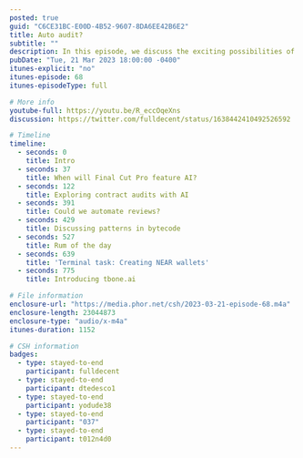 ```yaml
---
posted: true
guid: "C6CE31BC-E00D-4B52-9607-8DA6EE42B6E2"
title: Auto audit?
subtitle: ""
description: In this episode, we discuss the exciting possibilities of AI in Final Cut Pro and touch upon contract audits using AI. We delve into automating reviews, patterns in bytecode, and features of Codespaces. A significant part of the discussion is focused on the intriguing potential of GPT-4 in code audits and comparing GPT-3 and GPT-4 in creating a NEAR command line. An exciting new product, tbone.ai, is introduced towards the end. 
pubDate: "Tue, 21 Mar 2023 18:00:00 -0400"
itunes-explicit: "no"
itunes-episode: 68
itunes-episodeType: full

# More info
youtube-full: https://youtu.be/R_eccOqeXns
discussion: https://twitter.com/fulldecent/status/1638442410492526592

# Timeline
timeline:
  - seconds: 0
    title: Intro
  - seconds: 37
    title: When will Final Cut Pro feature AI?
  - seconds: 122
    title: Exploring contract audits with AI
  - seconds: 391
    title: Could we automate reviews?
  - seconds: 429
    title: Discussing patterns in bytecode
  - seconds: 527
    title: Rum of the day
  - seconds: 639
    title: 'Terminal task: Creating NEAR wallets'
  - seconds: 775
    title: Introducing tbone.ai

# File information
enclosure-url: "https://media.phor.net/csh/2023-03-21-episode-68.m4a"
enclosure-length: 23044873
enclosure-type: "audio/x-m4a"
itunes-duration: 1152

# CSH information
badges:
  - type: stayed-to-end
    participant: fulldecent
  - type: stayed-to-end
    participant: dtedesco1
  - type: stayed-to-end
    participant: yodude38
  - type: stayed-to-end
    participant: "037"
  - type: stayed-to-end
    participant: t012n4d0
---
```

